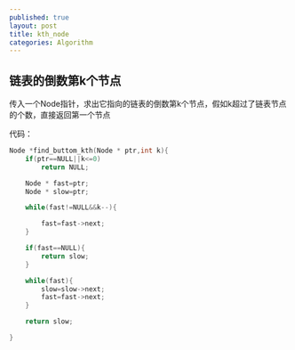 ```yaml
---
published: true
layout: post
title: kth_node
categories: Algorithm
---
```


## 链表的倒数第k个节点
  
传入一个Node指针，求出它指向的链表的倒数第k个节点，假如k超过了链表节点的个数，直接返回第一个节点  

代码：

```C
Node *find_buttom_kth(Node * ptr,int k){
	if(ptr==NULL||k<=0)
		return NULL;

	Node * fast=ptr;
	Node * slow=ptr;

	while(fast!=NULL&&k--){

		fast=fast->next;
	}

	if(fast==NULL){
		return slow;
	}

	while(fast){
		slow=slow->next;
		fast=fast->next;
	}

	return slow;

}

```